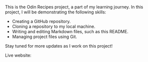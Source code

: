 This is the Odin Recipes project, a part of my learning journey. In this 
project, I will be demonstrating the following skills:

- Creating a GitHub repository.
- Cloning a repository to my local machine.
- Writing and editing Markdown files, such as this README.
- Managing project files using Git.

Stay tuned for more updates as I work on this project!

Live website: 
